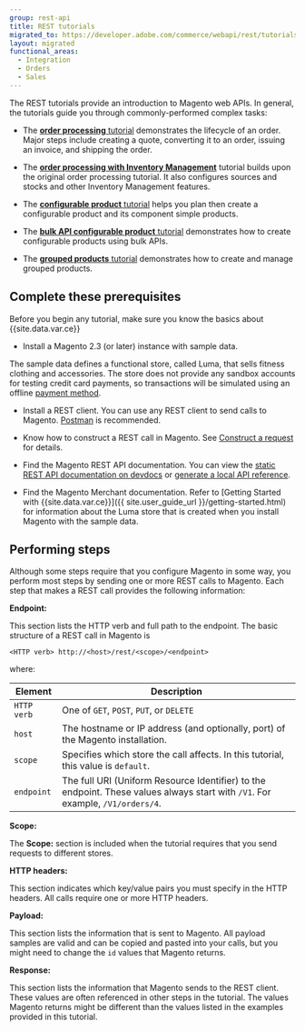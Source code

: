 ```yaml
---
group: rest-api
title: REST tutorials
migrated_to: https://developer.adobe.com/commerce/webapi/rest/tutorials/
layout: migrated
functional_areas:
  - Integration
  - Orders
  - Sales
---
```


The REST tutorials provide an introduction to Magento web APIs. In general, the tutorials guide you through commonly-performed complex tasks:

*  The [**order processing** tutorial](https://developer.adobe.com/commerce/webapi/rest/tutorials/orders/) demonstrates the lifecycle of an order. Major steps include creating a quote, converting it to an order, issuing an invoice, and shipping the order.

*  The [**order processing with Inventory Management**](https://developer.adobe.com/commerce/webapi/rest/tutorials/inventory/) tutorial builds upon the original order processing tutorial. It also configures sources and stocks and other Inventory Management features.

*  The [**configurable product** tutorial](https://developer.adobe.com/commerce/webapi/rest/tutorials/configurable-product/) helps you plan then create a configurable product and its component simple products.

*  The [**bulk API configurable product** tutorial](https://developer.adobe.com/commerce/webapi/rest/tutorials/bulk-configurable-product/) demonstrates how to create configurable products using bulk APIs.

*  The [**grouped products** tutorial](https://developer.adobe.com/commerce/webapi/rest/tutorials/grouped-product/) demonstrates how to create and manage grouped products.

## Complete these prerequisites

Before you begin any tutorial, make sure you know the basics about {{site.data.var.ce}}

*  Install a Magento 2.3 (or later) instance with sample data.

  The sample data defines a functional store, called Luma, that sells fitness clothing and accessories. The store does not provide any sandbox accounts for testing credit card payments, so transactions will be simulated using an offline [payment method](https://glossary.magento.com/payment-method).

*  Install a REST client. You can use any REST client to send calls to Magento. [Postman](https://www.getpostman.com/) is recommended.

*  Know how to construct a REST call in Magento. See [Construct a request](https://developer.adobe.com/commerce/webapi/get-started/gs-web-api-request) for details.

*  Find the Magento REST API documentation. You can view the [static REST API documentation on devdocs](https://magento.redoc.ly/) or [generate a local API reference](https://developer.adobe.com/commerce/webapi/rest/quick-reference/generate-local).

*  Find the Magento Merchant documentation. Refer to [Getting Started with {{site.data.var.ce}}]({{ site.user_guide_url }}/getting-started.html) for information about the Luma store that is created when you install Magento with the sample data.

## Performing steps

Although some steps require that you configure Magento in some way, you perform most steps by sending one or more REST calls to Magento. Each step that makes a REST call provides the following information:

**Endpoint:**

This section lists the HTTP verb and full path to the endpoint. The basic structure of a REST call in Magento is

`<HTTP verb> http://<host>/rest/<scope>/<endpoint>`

where:

Element | Description
--- | ---
`HTTP verb` | One of `GET`, `POST`, `PUT`, or `DELETE`
`host` | The hostname or IP address (and optionally, port) of the Magento installation.
`scope` | Specifies which store the call affects. In this tutorial, this value is `default`.
`endpoint` | The full URI (Uniform Resource Identifier) to the endpoint. These values always start with `/V1`. For example, `/V1/orders/4`.

**Scope:**

The **Scope:** section is included when the tutorial requires that you send requests to different stores.

**HTTP headers:**

This section indicates which key/value pairs you must specify in the HTTP headers. All calls require one or more HTTP headers.

**Payload:**

This section lists the information that is sent to Magento. All payload samples are valid and can be copied and pasted into your calls, but you might need to change the `id` values that Magento returns.

**Response:**

This section lists the information that Magento sends to the REST client. These values are often referenced in other steps in the tutorial. The values Magento returns might be different than the values listed in the examples provided in this tutorial.
